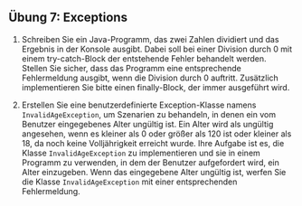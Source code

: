## Übung 7: Exceptions

1. Schreiben Sie ein Java-Programm, das zwei Zahlen dividiert und das Ergebnis in der Konsole ausgibt.
Dabei soll bei einer Division durch 0 mit einem try-catch-Block der entstehende Fehler behandelt werden.
Stellen Sie sicher, dass das Programm eine entsprechende Fehlermeldung ausgibt, wenn die Division durch 0 auftritt.
Zusätzlich implementieren Sie bitte einen finally-Block, der immer ausgeführt wird.

2. Erstellen Sie eine benutzerdefinierte Exception-Klasse namens `InvalidAgeException`, um Szenarien zu behandeln,
in denen ein vom Benutzer eingegebenes Alter ungültig ist. 
Ein Alter wird als ungültig angesehen, wenn es kleiner als 0 oder größer als 120 ist oder kleiner als 18, da noch keine Volljährigkeit erreicht wurde. 
Ihre Aufgabe ist es, die Klasse `InvalidAgeException` zu implementieren und sie in einem Programm zu verwenden,
in dem der Benutzer aufgefordert wird, ein Alter einzugeben. 
Wenn das eingegebene Alter ungültig ist, werfen Sie die Klasse `InvalidAgeException` mit einer entsprechenden Fehlermeldung.